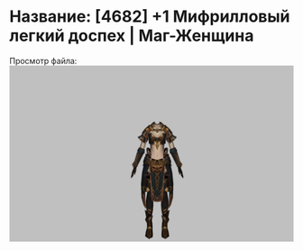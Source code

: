 # Название: [4682] +1 Мифрилловый легкий доспех | Маг-Женщина

Просмотр файла:
![p050021.png](p050021.png)